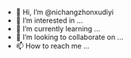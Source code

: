 - 👋 Hi, I’m @nichangzhonxudiyi
- 👀 I’m interested in ...
- 🌱 I’m currently learning ...
- 💞️ I’m looking to collaborate on ...
- 📫 How to reach me ...

<!---
nichangzhonxudiyi/nichangzhonxudiyi is a ✨ special ✨ repository because its `README.md` (this file) appears on your GitHub profile.
You can click the Preview link to take a look at your changes.
--->
